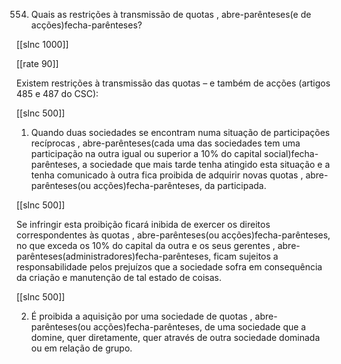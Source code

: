 554.  Quais  as restrições à transmissão  de quotas , abre-parênteses(e de acções)fecha-parênteses?

[[slnc 1000]]

[[rate 90]]


Existem  restrições  à  transmissão  das  quotas  –  e  também  de  acções  (artigos 485 e 487 do CSC):

[[slnc 500]]

1)  Quando  duas  sociedades  se  encontram  numa  situação  de  participações recíprocas , abre-parênteses(cada uma  das sociedades tem  uma  participação na outra igual  ou superior  a 10%  do  capital social)fecha-parênteses,  a sociedade  que  mais  tarde  tenha atingido esta situação  e  a  tenha  comunicado  à  outra  fica proibida  de  adquirir  novas quotas , abre-parênteses(ou  acções)fecha-parênteses, da  participada.

[[slnc 500]]

Se infringir  esta proibição  ficará inibida  de exercer  os  direitos  correspondentes  às  quotas , abre-parênteses(ou  acções)fecha-parênteses, no  que  exceda  os 10%  do  capital da outra  e os seus gerentes  , abre-parênteses(administradores)fecha-parênteses,  ficam  sujeitos a responsabilidade  pelos prejuízos  que a sociedade sofra em  consequência da criação e manutenção de tal estado de coisas.

[[slnc 500]]

2)  É  proibida  a  aquisição  por  uma  sociedade  de  quotas  , abre-parênteses(ou  acções)fecha-parênteses,  de  uma sociedade que  a domine,  quer  diretamente,  quer  através de outra  sociedade dominada  ou  em  relação de grupo.
